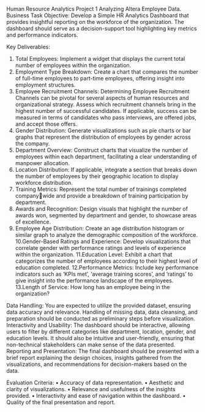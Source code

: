Human Resource Analytics Project 1
Analyzing Altera Employee Data.
Business Task 
Objective: Develop a Simple HR Analytics Dashboard that provides insightful 
reporting on the workforce of the organization. The dashboard should serve as a 
decision-support tool highlighting key metrics and performance indicators.


Key Deliverables:
1. Total Employees: Implement a widget that displays the current total number 
of employees within the organization.
2. Employment Type Breakdown: Create a chart that compares the number of 
full-time employees to part-time employees, offering insight into employment 
structures.
3. Employee Recruitment Channels: Determining Employee Recruitment 
Channels can be pivotal for several aspects of human resources and 
organizational strategy. Assess which recruitment channels bring in the highest 
number of successful candidates. If applicable, success can be measured in terms 
of candidates who pass interviews, are offered jobs, and accept those offers.
4. Gender Distribution: Generate visualizations such as pie charts or bar graphs 
that represent the distribution of employees by gender across the company.
5. Department Overview: Construct charts that visualize the number of 
employees within each department, facilitating a clear understanding of 
manpower allocation.
6. Location Distribution: If applicable, integrate a section that breaks down the 
number of employees by their geographic location to display workforce 
distribution.
7. Training Metrics: Represent the total number of trainings completed companywide and provide a breakdown of training participation by department.
8. Awards and Recognition: Design visuals that highlight the number of awards 
won, segmented by department and gender, to showcase areas of excellence.
9. Employee Age Distribution: Create an age distribution histogram or similar 
graph to analyze the demographic composition of the workforce.
10.Gender-Based Ratings and Experience: Develop visualizations that correlate 
gender with performance ratings and levels of experience within the 
organization.
11.Education Level: Exhibit a chart that categorizes the number of employees 
according to their highest level of education completed.
12.Performance Metrics: Include key performance indicators such as ‘KPIs met’, 
‘average training scores’, and ‘ratings’ to give insight into the performance 
landscape of the employees.
13.Length of Service: How long has an employee being in the organization?



   
Data Handling: You are expected to utilize the provided dataset, ensuring data 
accuracy and relevance. Handling of missing data, data cleansing, and preparation 
should be conducted as preliminary steps before visualization.
Interactivity and Usability: The dashboard should be interactive, allowing users to 
filter by different categories like department, location, gender, and education levels. It 
should also be intuitive and user-friendly, ensuring that non-technical stakeholders can 
make sense of the data presented.
Reporting and Presentation: The final dashboard should be presented with a brief 
report explaining the design choices, insights gathered from the visualizations, and 
recommendations for decision-makers based on the data.


Evaluation Criteria:
• Accuracy of data representation.
• Aesthetic and clarity of visualizations.
• Relevance and usefulness of the insights provided.
• Interactivity and ease of navigation within the dashboard.
• Quality of the final presentation and report.
